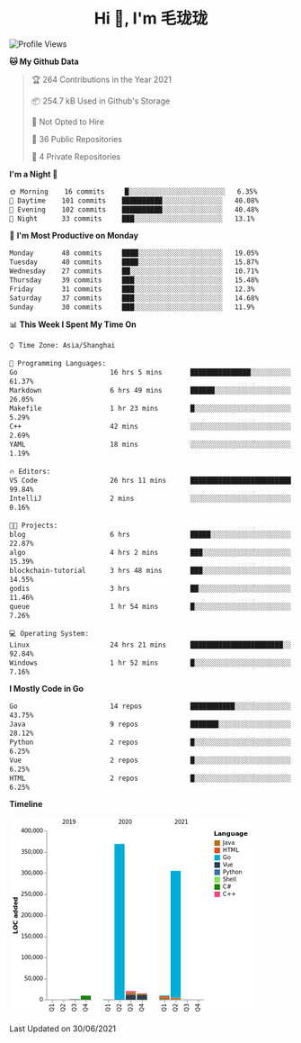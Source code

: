 <h1 align="center">Hi 👋, I'm 毛珑珑</h1>

<!--START_SECTION:waka-->
![Profile Views](http://img.shields.io/badge/Profile%20Views-11-blue)

**🐱 My Github Data** 

> 🏆 264 Contributions in the Year 2021
 > 
> 📦 254.7 kB Used in Github's Storage 
 > 
> 🚫 Not Opted to Hire
 > 
> 📜 36 Public Repositories 
 > 
> 🔑 4 Private Repositories  
 > 
**I'm a Night 🦉** 

```text
🌞 Morning    16 commits     █░░░░░░░░░░░░░░░░░░░░░░░░   6.35% 
🌆 Daytime    101 commits    ██████████░░░░░░░░░░░░░░░   40.08% 
🌃 Evening    102 commits    ██████████░░░░░░░░░░░░░░░   40.48% 
🌙 Night      33 commits     ███░░░░░░░░░░░░░░░░░░░░░░   13.1%

```
📅 **I'm Most Productive on Monday** 

```text
Monday       48 commits     ████░░░░░░░░░░░░░░░░░░░░░   19.05% 
Tuesday      40 commits     ████░░░░░░░░░░░░░░░░░░░░░   15.87% 
Wednesday    27 commits     ██░░░░░░░░░░░░░░░░░░░░░░░   10.71% 
Thursday     39 commits     ███░░░░░░░░░░░░░░░░░░░░░░   15.48% 
Friday       31 commits     ███░░░░░░░░░░░░░░░░░░░░░░   12.3% 
Saturday     37 commits     ███░░░░░░░░░░░░░░░░░░░░░░   14.68% 
Sunday       30 commits     ███░░░░░░░░░░░░░░░░░░░░░░   11.9%

```


📊 **This Week I Spent My Time On** 

```text
⌚︎ Time Zone: Asia/Shanghai

💬 Programming Languages: 
Go                       16 hrs 5 mins       ███████████████░░░░░░░░░░   61.37% 
Markdown                 6 hrs 49 mins       ██████░░░░░░░░░░░░░░░░░░░   26.05% 
Makefile                 1 hr 23 mins        █░░░░░░░░░░░░░░░░░░░░░░░░   5.29% 
C++                      42 mins             ░░░░░░░░░░░░░░░░░░░░░░░░░   2.69% 
YAML                     18 mins             ░░░░░░░░░░░░░░░░░░░░░░░░░   1.19%

🔥 Editors: 
VS Code                  26 hrs 11 mins      █████████████████████████   99.84% 
IntelliJ                 2 mins              ░░░░░░░░░░░░░░░░░░░░░░░░░   0.16%

🐱‍💻 Projects: 
blog                     6 hrs               █████░░░░░░░░░░░░░░░░░░░░   22.87% 
algo                     4 hrs 2 mins        ███░░░░░░░░░░░░░░░░░░░░░░   15.39% 
blockchain-tutorial      3 hrs 48 mins       ███░░░░░░░░░░░░░░░░░░░░░░   14.55% 
godis                    3 hrs               ██░░░░░░░░░░░░░░░░░░░░░░░   11.46% 
queue                    1 hr 54 mins        █░░░░░░░░░░░░░░░░░░░░░░░░   7.26%

💻 Operating System: 
Linux                    24 hrs 21 mins      ███████████████████████░░   92.84% 
Windows                  1 hr 52 mins        █░░░░░░░░░░░░░░░░░░░░░░░░   7.16%

```

**I Mostly Code in Go** 

```text
Go                       14 repos            ███████████░░░░░░░░░░░░░░   43.75% 
Java                     9 repos             ███████░░░░░░░░░░░░░░░░░░   28.12% 
Python                   2 repos             █░░░░░░░░░░░░░░░░░░░░░░░░   6.25% 
Vue                      2 repos             █░░░░░░░░░░░░░░░░░░░░░░░░   6.25% 
HTML                     2 repos             █░░░░░░░░░░░░░░░░░░░░░░░░   6.25%

```


**Timeline**

![Chart not found](https://raw.githubusercontent.com/MaoLongLong/MaoLongLong/main/charts/bar_graph.png) 


 Last Updated on 30/06/2021
<!--END_SECTION:waka-->
